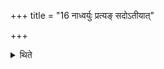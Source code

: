 +++
title = "16 नाध्वर्युः प्रत्यङ् सदोऽतीयात्"

+++

<details><summary>थिते</summary>

नाध्वर्युः प्रत्यङ् सदोऽतीयात् । धिष्णियान्होतारं वा १६
</details>

